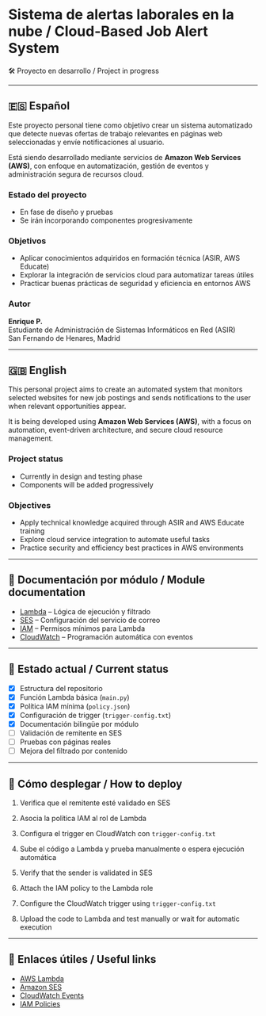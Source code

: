 # Sistema de alertas laborales en la nube / Cloud-Based Job Alert System

🛠️ Proyecto en desarrollo / Project in progress

---

## 🇪🇸 Español

Este proyecto personal tiene como objetivo crear un sistema automatizado que detecte nuevas ofertas de trabajo relevantes en páginas web seleccionadas y envíe notificaciones al usuario.

Está siendo desarrollado mediante servicios de **Amazon Web Services (AWS)**, con enfoque en automatización, gestión de eventos y administración segura de recursos cloud.

### Estado del proyecto

- En fase de diseño y pruebas  
- Se irán incorporando componentes progresivamente

### Objetivos

- Aplicar conocimientos adquiridos en formación técnica (ASIR, AWS Educate)  
- Explorar la integración de servicios cloud para automatizar tareas útiles  
- Practicar buenas prácticas de seguridad y eficiencia en entornos AWS

### Autor

**Enrique P.**  
Estudiante de Administración de Sistemas Informáticos en Red (ASIR)  
San Fernando de Henares, Madrid

---

## 🇬🇧 English

This personal project aims to create an automated system that monitors selected websites for new job postings and sends notifications to the user when relevant opportunities appear.

It is being developed using **Amazon Web Services (AWS)**, with a focus on automation, event-driven architecture, and secure cloud resource management.

### Project status

- Currently in design and testing phase  
- Components will be added progressively

### Objectives

- Apply technical knowledge acquired through ASIR and AWS Educate training  
- Explore cloud service integration to automate useful tasks  
- Practice security and efficiency best practices in AWS environments


---

## 🔗 Documentación por módulo / Module documentation

- [Lambda](lambda/README.md) – Lógica de ejecución y filtrado  
- [SES](ses/README.md) – Configuración del servicio de correo  
- [IAM](iam/README.md) – Permisos mínimos para Lambda  
- [CloudWatch](cloudwatch/README.md) – Programación automática con eventos

---

## 📌 Estado actual / Current status

- [x] Estructura del repositorio  
- [x] Función Lambda básica (`main.py`)  
- [x] Política IAM mínima (`policy.json`)  
- [x] Configuración de trigger (`trigger-config.txt`)  
- [x] Documentación bilingüe por módulo  
- [ ] Validación de remitente en SES  
- [ ] Pruebas con páginas reales  
- [ ] Mejora del filtrado por contenido

---

## 🚀 Cómo desplegar / How to deploy

1. Verifica que el remitente esté validado en SES  
2. Asocia la política IAM al rol de Lambda  
3. Configura el trigger en CloudWatch con `trigger-config.txt`  
4. Sube el código a Lambda y prueba manualmente o espera ejecución automática


1. Verify that the sender is validated in SES  
2. Attach the IAM policy to the Lambda role  
3. Configure the CloudWatch trigger using `trigger-config.txt`  
4. Upload the code to Lambda and test manually or wait for automatic execution


---

## 📎 Enlaces útiles / Useful links

- [AWS Lambda](https://docs.aws.amazon.com/lambda/latest/dg/welcome.html)  
- [Amazon SES](https://docs.aws.amazon.com/ses/latest/dg/send-email.html)  
- [CloudWatch Events](https://docs.aws.amazon.com/AmazonCloudWatch/latest/events/WhatIsCloudWatchEvents.html)  
- [IAM Policies](https://docs.aws.amazon.com/IAM/latest/UserGuide/access_policies.html)


